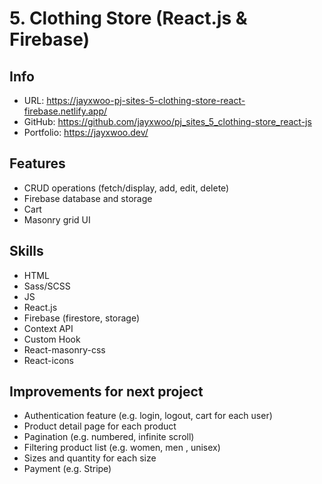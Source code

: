 # 5. Clothing Store (React.js & Firebase)
## Info
- URL: https://jayxwoo-pj-sites-5-clothing-store-react-firebase.netlify.app/
- GitHub: https://github.com/jayxwoo/pj_sites_5_clothing-store_react-js
- Portfolio: https://jayxwoo.dev/

## Features
- CRUD operations (fetch/display, add, edit, delete)
- Firebase database and storage
- Cart
- Masonry grid UI

## Skills
- HTML
- Sass/SCSS
- JS
- React.js
- Firebase (firestore, storage)
- Context API
- Custom Hook
- React-masonry-css
- React-icons

## Improvements for next project
- Authentication feature (e.g. login, logout, cart for each user)
- Product detail page for each product
- Pagination (e.g. numbered, infinite scroll)
- Filtering product list (e.g. women, men , unisex)
- Sizes and quantity for each size
- Payment (e.g. Stripe)